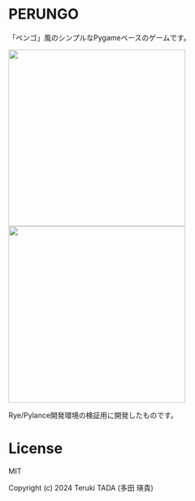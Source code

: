 # PERUNGO

「ペンゴ」風のシンプルなPygameベースのゲームです。

<p>
  <img src="https://github.com/user-attachments/assets/30898b6e-4cd8-4aab-869b-f5c24454cc47" width="348"></img>
  <img src="https://github.com/user-attachments/assets/00475ba7-a5cd-4bcd-9df1-c4680675210c" width="348"></img>
</p>

Rye/Pylance開発環境の検証用に開発したものです。

# License

MIT

Copyright (c) 2024 Teruki TADA (多田 瑛貴)
